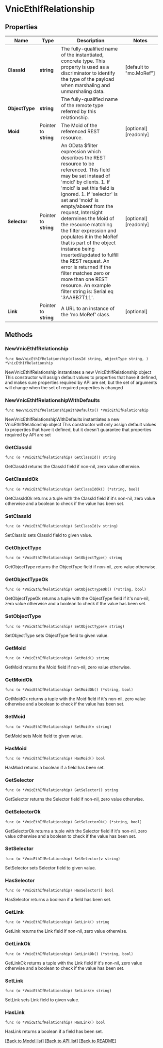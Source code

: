 # VnicEthIfRelationship

## Properties

Name | Type | Description | Notes
------------ | ------------- | ------------- | -------------
**ClassId** | **string** | The fully-qualified name of the instantiated, concrete type. This property is used as a discriminator to identify the type of the payload when marshaling and unmarshaling data. | [default to "mo.MoRef"]
**ObjectType** | **string** | The fully-qualified name of the remote type referred by this relationship. | 
**Moid** | Pointer to **string** | The Moid of the referenced REST resource. | [optional] [readonly] 
**Selector** | Pointer to **string** | An OData $filter expression which describes the REST resource to be referenced. This field may be set instead of &#39;moid&#39; by clients. 1. If &#39;moid&#39; is set this field is ignored. 1. If &#39;selector&#39; is set and &#39;moid&#39; is empty/absent from the request, Intersight determines the Moid of the resource matching the filter expression and populates it in the MoRef that is part of the object instance being inserted/updated to fulfill the REST request. An error is returned if the filter matches zero or more than one REST resource. An example filter string is: Serial eq &#39;3AA8B7T11&#39;. | [optional] [readonly] 
**Link** | Pointer to **string** | A URL to an instance of the &#39;mo.MoRef&#39; class. | [optional] 

## Methods

### NewVnicEthIfRelationship

`func NewVnicEthIfRelationship(classId string, objectType string, ) *VnicEthIfRelationship`

NewVnicEthIfRelationship instantiates a new VnicEthIfRelationship object
This constructor will assign default values to properties that have it defined,
and makes sure properties required by API are set, but the set of arguments
will change when the set of required properties is changed

### NewVnicEthIfRelationshipWithDefaults

`func NewVnicEthIfRelationshipWithDefaults() *VnicEthIfRelationship`

NewVnicEthIfRelationshipWithDefaults instantiates a new VnicEthIfRelationship object
This constructor will only assign default values to properties that have it defined,
but it doesn't guarantee that properties required by API are set

### GetClassId

`func (o *VnicEthIfRelationship) GetClassId() string`

GetClassId returns the ClassId field if non-nil, zero value otherwise.

### GetClassIdOk

`func (o *VnicEthIfRelationship) GetClassIdOk() (*string, bool)`

GetClassIdOk returns a tuple with the ClassId field if it's non-nil, zero value otherwise
and a boolean to check if the value has been set.

### SetClassId

`func (o *VnicEthIfRelationship) SetClassId(v string)`

SetClassId sets ClassId field to given value.


### GetObjectType

`func (o *VnicEthIfRelationship) GetObjectType() string`

GetObjectType returns the ObjectType field if non-nil, zero value otherwise.

### GetObjectTypeOk

`func (o *VnicEthIfRelationship) GetObjectTypeOk() (*string, bool)`

GetObjectTypeOk returns a tuple with the ObjectType field if it's non-nil, zero value otherwise
and a boolean to check if the value has been set.

### SetObjectType

`func (o *VnicEthIfRelationship) SetObjectType(v string)`

SetObjectType sets ObjectType field to given value.


### GetMoid

`func (o *VnicEthIfRelationship) GetMoid() string`

GetMoid returns the Moid field if non-nil, zero value otherwise.

### GetMoidOk

`func (o *VnicEthIfRelationship) GetMoidOk() (*string, bool)`

GetMoidOk returns a tuple with the Moid field if it's non-nil, zero value otherwise
and a boolean to check if the value has been set.

### SetMoid

`func (o *VnicEthIfRelationship) SetMoid(v string)`

SetMoid sets Moid field to given value.

### HasMoid

`func (o *VnicEthIfRelationship) HasMoid() bool`

HasMoid returns a boolean if a field has been set.

### GetSelector

`func (o *VnicEthIfRelationship) GetSelector() string`

GetSelector returns the Selector field if non-nil, zero value otherwise.

### GetSelectorOk

`func (o *VnicEthIfRelationship) GetSelectorOk() (*string, bool)`

GetSelectorOk returns a tuple with the Selector field if it's non-nil, zero value otherwise
and a boolean to check if the value has been set.

### SetSelector

`func (o *VnicEthIfRelationship) SetSelector(v string)`

SetSelector sets Selector field to given value.

### HasSelector

`func (o *VnicEthIfRelationship) HasSelector() bool`

HasSelector returns a boolean if a field has been set.

### GetLink

`func (o *VnicEthIfRelationship) GetLink() string`

GetLink returns the Link field if non-nil, zero value otherwise.

### GetLinkOk

`func (o *VnicEthIfRelationship) GetLinkOk() (*string, bool)`

GetLinkOk returns a tuple with the Link field if it's non-nil, zero value otherwise
and a boolean to check if the value has been set.

### SetLink

`func (o *VnicEthIfRelationship) SetLink(v string)`

SetLink sets Link field to given value.

### HasLink

`func (o *VnicEthIfRelationship) HasLink() bool`

HasLink returns a boolean if a field has been set.


[[Back to Model list]](../README.md#documentation-for-models) [[Back to API list]](../README.md#documentation-for-api-endpoints) [[Back to README]](../README.md)


